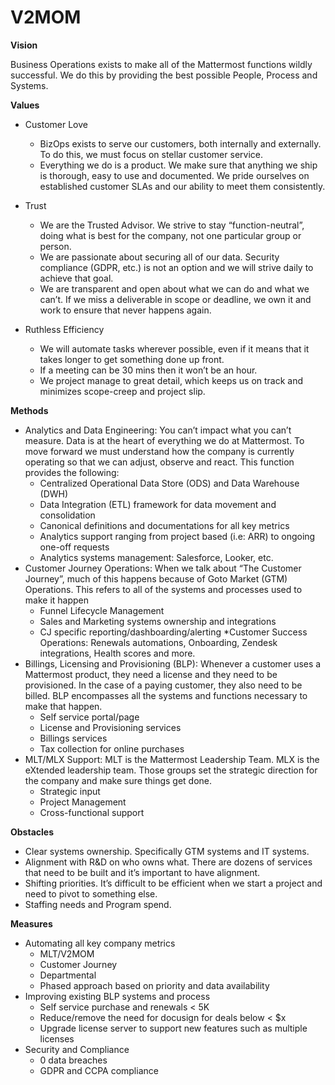 # V2MOM

**Vision**

Business Operations exists to make all of the Mattermost functions wildly successful. We do this by providing the best possible People, Process and Systems.

**Values**

* Customer Love
    * BizOps exists to serve our customers, both internally and externally. To do this, we must focus on stellar customer service. 
    * Everything we do is a product. We make sure that anything we ship is thorough, easy to use and documented. We pride ourselves on established customer SLAs and our ability to meet them consistently.
* Trust
    * We are the Trusted Advisor. We strive to stay “function-neutral”, doing what is best for the company, not one particular group or person.
    * We are passionate about securing all of our data. Security compliance (GDPR, etc.) is not an option and we will strive daily to achieve that goal.
    * We are transparent and open about what we can do and what we can’t. If we miss a deliverable in scope or deadline, we own it and work to ensure that never happens again. 
    
* Ruthless Efficiency
    * We will automate tasks wherever possible, even if it means that it takes longer to get something done up front. 
    * If a meeting can be 30 mins then it won’t be an hour. 
    * We project manage to great detail, which keeps us on track and minimizes scope-creep and project slip.


**Methods**

* Analytics and Data Engineering: You can’t impact what you can’t measure. Data is at the heart of everything we do at Mattermost. To move forward we must understand how the company is currently operating so that we can adjust, observe and react. This function provides the following:
    * Centralized Operational Data Store (ODS) and Data Warehouse (DWH)
    * Data Integration (ETL) framework for data movement and consolidation
    * Canonical definitions and documentations for all key metrics
    * Analytics support ranging from project based (i.e: ARR) to ongoing one-off requests
    * Analytics systems management: Salesforce, Looker, etc.
* Customer Journey Operations: When we talk about “The Customer Journey”, much of this happens because of Goto Market (GTM) Operations. This refers to all of the systems and processes used to make it happen
    * Funnel Lifecycle Management
    * Sales and Marketing systems ownership and integrations
    * CJ specific reporting/dashboarding/alerting
    *Customer Success Operations: Renewals automations, Onboarding, Zendesk integrations, Health scores and more.
* Billings, Licensing and Provisioning (BLP): Whenever a customer uses a Mattermost product, they need a license and they need to be provisioned. In the case of a paying customer, they also need to be billed. BLP encompasses all the systems and functions necessary to make that happen.
    * Self service portal/page
    * License and Provisioning services
    * Billings services
    * Tax collection for online purchases
* MLT/MLX Support: MLT is the Mattermost Leadership Team. MLX is the eXtended leadership team. Those groups set the strategic direction for the company and make sure things get done.
    * Strategic input
    * Project Management
    * Cross-functional support

**Obstacles**

* Clear systems ownership. Specifically GTM systems and IT systems.
* Alignment with R&D on who owns what. There are dozens of services that need to be built and it’s important to have alignment. 
* Shifting priorities. It’s difficult to be efficient when we start a project and need to pivot to something else.
* Staffing needs and Program spend.

**Measures**

* Automating all key company metrics
    * MLT/V2MOM
    * Customer Journey
    * Departmental
    * Phased approach based on priority and data availability
* Improving existing BLP systems and process
    * Self service purchase and renewals < 5K
    * Reduce/remove the need for docusign for deals below < $x
    * Upgrade license server to support new features such as multiple licenses
* Security and Compliance
    * 0 data breaches
    * GDPR and CCPA compliance
